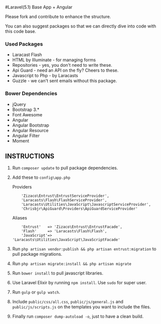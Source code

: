 #Laravel(5.1) Base App + Angular


Please fork and contribute to enhance the structure. 

You can also suggest packages so that we can directly dive into code with this code base.

### Used Packages
- Laracast Flash
- HTML by Illuminate - for managing forms
- Repositories - yes, you don't need to write these.
- Api Guard - need an API on the fly? Cheers to these.
- Javascript to Php - by Laracasts
- Guzzle - we can't sent emails without this package.

### Bower Dependencies
- jQuery
- Bootstrap 3.*
- Font Awesome
- Angular
- Angular Bootstrap
- Angular Resource
- Angular Filter
- Moment


## INSTRUCTIONS
1. Run ```composer update``` to pull package dependencies.
2. Add these to ```config\app.php```

    Providers
    ```
        'Zizaco\Entrust\EntrustServiceProvider',
        'Laracasts\Flash\FlashServiceProvider',
        'Laracasts\Utilities\JavaScript\JavascriptServiceProvider',
        'Chrisbjr\ApiGuard\Providers\ApiGuardServiceProvider'
    ```
    Aliases
    ```
        'Entrust'   => 'Zizaco\Entrust\EntrustFacade',
        'Flash'     => 'Laracasts\Flash\Flash',
        'JavaScript'=> 'Laracasts\Utilities\JavaScript\JavaScriptFacade'
    ```
    
3. Run ```php artisan vendor:publish && php artisan entrust:migration``` to pull package migrations.
4. Run ```php artisan migrate:install && php artisan migrate```
5. Run ```bower install``` to pull javascript libraries.
6. Use Laravel Elixir by running ```npm install```. Use ```sudo``` for super user.
7. Run ```gulp``` or ```gulp watch```.
8. Include ```public/css/all.css```, ```public/js/general.js``` and ```public/js/scripts.js``` on the templates you want to include the files.
9. Finally run ```composer dump-autoload -o```, just to have a clean build.






